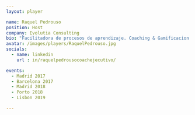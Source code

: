 ```yaml
---
layout: player

name: Raquel Pedrouso
position: Host
company: Evolutia Consulting
bio: "Facilitadora de procesos de aprendizaje. Coaching & Gamificacion & Linkedin"
avatar: /images/players/RaquelPedrouso.jpg
socials:
  - name: linkedin
    url : in/raquelpedrousocoachejecutivo/

events:
  - Madrid 2017
  - Barcelona 2017
  - Madrid 2018
  - Porto 2018
  - Lisbon 2019

---
```

